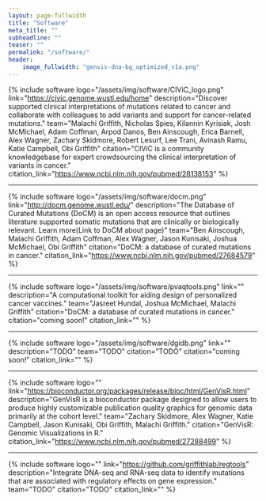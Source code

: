 ```yaml
---
layout: page-fullwidth
title: "Software"
meta_title: ""
subheadline: ""
teaser: ""
permalink: "/software/"
header:
    image_fullwidth: "genvis-dna-bg_optimized_v1a.png"
---
```


{% include software logo="/assets/img/software/CIViC_logo.png" link="https://civic.genome.wustl.edu/home" description="Discover supported clinical interpretations of mutations related to cancer and collaborate with colleagues to add variants and support for cancer-related mutations." team="Malachi Griffith, Nicholas Spies, Kilannin Kyrisiak, Josh McMichael, Adam Coffman, Arpod Danos, Ben Ainscough, Erica Barnell, Alex Wagner, Zachary Skidmore, Robert Lesurf, Lee Trani, Avinash Ramu, Katie Campbell,  Obi Griffith" citation="CIViC is a community knowledgebase for expert crowdsourcing the clinical interpretation of variants in cancer." citation_link="https://www.ncbi.nlm.nih.gov/pubmed/28138153" %}

<hr>

{% include software logo="/assets/img/software/docm.png" link="http://docm.genome.wustl.edu/" description="The Database of Curated Mutations (DoCM) is an open access resource that outlines literature supported somatic mutations that are clinically or biologically relevant. Learn more(Link to DoCM about page)" team="Ben Ainscough, Malachi Griffith, Adam Coffman, Alex Wagner, Jason Kunisaki, Joshua McMichael, Obi Griffith" citation="DoCM: a database of curated mutations in cancer." citation_link="https://www.ncbi.nlm.nih.gov/pubmed/27684579" %}

<hr>

{% include software logo="/assets/img/software/pvaqtools.png" link="" description="A computational toolkit for aiding design of personalized cancer vaccines." team="Jasreet Hundal, Joshua McMichael, Malachi Griffith" citation="DoCM: a database of curated mutations in cancer." citation="coming soon!" citation_link="" %}

<hr>

{% include software logo="/assets/img/software/dgidb.png" link="" description="TODO" team="TODO" citation="TODO" citation="coming soon!" citation_link="" %}

<hr>

{% include software logo="" link="https://bioconductor.org/packages/release/bioc/html/GenVisR.html" description="GenVisR is a bioconductor package designed to allow users to produce highly customizable publication quality graphics for genomic data primarily at the cohort level." team="Zachary Skidmore, Alex Wagner, Katie Campbell, Jason Kunisaki, Obi Griffith, Malachi Griffith." citation="GenVisR: Genomic Visualizations in R." citation_link="https://www.ncbi.nlm.nih.gov/pubmed/27288499" %}

<hr>

{% include software logo="" link="https://github.com/griffithlab/regtools" description="Integrate DNA-seq and RNA-seq data to identify mutations that are associated with regulatory effects on gene expression." team="TODO" citation="TODO" citation_link="" %}
